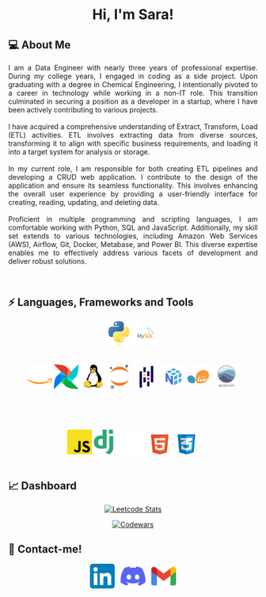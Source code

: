 <h1 align="center">Hi, I'm Sara!</h1>   
<h2> 💻 About Me </h2>
<p align="justify">
I am a Data Engineer with nearly three years of professional expertise. During my college years, I engaged in coding as a side project. Upon graduating with a degree in Chemical Engineering, I intentionally pivoted to a career in technology while working in a non-IT role. This transition culminated in securing a position as a developer in a startup, where I have been actively contributing to various projects.
<br><br>
I have acquired a comprehensive understanding of Extract, Transform, Load (ETL) activities. ETL involves extracting data from diverse sources, transforming it to align with specific business requirements, and loading it into a target system for analysis or storage.
<br><br>
In my current role, I am responsible for both creating ETL pipelines and developing a CRUD web application. I contribute to the design of the application and ensure its seamless functionality. This involves enhancing the overall user experience by providing a user-friendly interface for creating, reading, updating, and deleting data.
<br><br>
Proficient in multiple programming and scripting languages, I am comfortable working with Python, SQL and JavaScript. Additionally, my skill set extends to various technologies, including Amazon Web Services (AWS), Airflow, Git, Docker, Metabase, and Power BI. This diverse expertise enables me to effectively address various facets of development and deliver robust solutions.
</p>
<br>
<h2>⚡ Languages, Frameworks and Tools </h2>


<div align="center">

  <!-- Python -->
  <picture >
  <source media="(prefers-color-scheme: light)" srcset="img/python-light.svg" 
    style="max-width:50px; max-height:50px;">
  <source media="(prefers-color-scheme: dark)" srcset="img/python-dark.svg" 
     style="max-width:50px; max-height:50px;">
  <img src="img/python-dark.svg"style="max-width:50px; max-height:50px;">
  </picture>

  <!-- mysql -->
  <picture>
  <source media="(prefers-color-scheme: light)" srcset="img/mysql-light.svg" 
    style="max-width:50px; max-height:50px;">
  <source media="(prefers-color-scheme: dark)" srcset="img/mysql-dark.svg" 
     style="max-width:50px; max-height:50px;">
  <img src="img/mysql-dark.svg"style="max-width:50px; max-height:50px;">
  </picture>
  <br><br><br>

  <!-- amazon-web-services -->
  <picture>
  <source media="(prefers-color-scheme: light)" srcset="img/amazon-web-services-light.svg" 
    style="max-width:50px; max-height:50px;">
  <source media="(prefers-color-scheme: dark)" srcset="img/amazon-web-services-dark.svg" 
     style="max-width:50px; max-height:50px;">
  <img src="img/amazon-web-services-dark.svg"style="max-width:50px; max-height:50px;">
  </picture>

  <!-- airflow -->
  <picture>
  <source media="(prefers-color-scheme: light)" srcset="img/airflow-light.svg" 
    style="max-width:50px; max-height:50px;">
  <source media="(prefers-color-scheme: dark)" srcset="img/airflow-dark.svg" 
     style="max-width:50px; max-height:50px;">
  <img src="img/airflow-dark.svg"style="max-width:50px; max-height:50px;">
  </picture>

        
  <!-- linux -->
  <picture>
  <source media="(prefers-color-scheme: light)" srcset="img/linux-light.svg" 
    style="max-width:50px; max-height:50px;">
  <source media="(prefers-color-scheme: dark)" srcset="img/linux-dark.svg" 
     style="max-width:50px; max-height:50px;">
  <img src="img/linux-dark.svg"style="max-width:50px; max-height:50px;">
  </picture>
  

        
  <!-- jupyter -->
  <picture>
  <source media="(prefers-color-scheme: light)" srcset="img/jupyter-light.svg" 
    style="max-width:50px; max-height:50px;">
  <source media="(prefers-color-scheme: dark)" srcset="img/jupyter-dark.svg" 
     style="max-width:50px; max-height:50px;">
  <img src="img/jupyter-dark.svg"style="max-width:50px; max-height:50px;">
  </picture>

        
  <!-- pandas -->
  <picture>
  <source media="(prefers-color-scheme: light)" srcset="img/pandas-light.svg" 
    style="max-width:50px; max-height:50px;">
  <source media="(prefers-color-scheme: dark)" srcset="img/pandas-dark.svg" 
     style="max-width:50px; max-height:50px;">
  <img src="img/pandas-dark.svg"style="max-width:50px; max-height:50px;">
  </picture>

        
  <!-- numpy -->
  <picture>
  <source media="(prefers-color-scheme: light)" srcset="img/numpy-light.svg" 
    style="max-width:50px; max-height:50px;">
  <source media="(prefers-color-scheme: dark)" srcset="img/numpy-dark.svg" 
     style="max-width:50px; max-height:50px;">
  <img src="img/numpy-dark.svg"style="max-width:50px; max-height:50px;">
  </picture>

        
  <!-- scikit-learn -->
  <picture>
  <source media="(prefers-color-scheme: light)" srcset="img/scikit-learn-light.svg" 
    style="max-width:50px; max-height:50px;">
  <source media="(prefers-color-scheme: dark)" srcset="img/scikit-learn-dark.svg" 
     style="max-width:50px; max-height:50px;">
  <img src="img/scikit-learn-dark.svg"style="max-width:50px; max-height:50px;">
  </picture>

        
  <!-- seaborn -->
  <picture>
  <source media="(prefers-color-scheme: light)" srcset="img/seaborn-light.svg" 
    style="max-width:50px; max-height:50px;">
  <source media="(prefers-color-scheme: dark)" srcset="img/seaborn-dark.svg" 
     style="max-width:50px; max-height:50px;">
  <img src="img/seaborn-dark.svg"style="max-width:50px; max-height:50px;">
  </picture>

  <br><br><br>


  <!-- javascript -->
  <picture>
  <source media="(prefers-color-scheme: light)" srcset="img/javascript-light.svg" 
    style="max-width:50px; max-height:50px;">
  <source media="(prefers-color-scheme: dark)" srcset="img/javascript-dark.svg" 
     style="max-width:50px; max-height:50px;">
  <img src="img/javascript-dark.svg"style="max-width:50px; max-height:50px;">
  </picture>

        
  <!-- django -->
  <picture>
  <source media="(prefers-color-scheme: light)" srcset="img/django-light.svg" 
    style="max-width:50px; max-height:50px;">
  <source media="(prefers-color-scheme: dark)" srcset="img/django-dark.svg" 
     style="max-width:50px; max-height:50px;">
  <img src="img/django-dark.svg"style="max-width:50px; max-height:50px;">
  </picture>

        
  <!-- flask -->
  <picture>
  <source media="(prefers-color-scheme: light)" srcset="img/flask-light.svg" 
    style="max-width:50px; max-height:50px;">
  <source media="(prefers-color-scheme: dark)" srcset="img/flask-dark.svg" 
     style="max-width:50px; max-height:50px;">
  <img src="img/flask-dark.svg"style="max-width:50px; max-height:50px;">
  </picture>

        
  <!-- html5 -->
  <picture>
  <source media="(prefers-color-scheme: light)" srcset="img/html5-light.svg" 
    style="max-width:50px; max-height:50px;">
  <source media="(prefers-color-scheme: dark)" srcset="img/html5-dark.svg" 
     style="max-width:50px; max-height:50px;">
  <img src="img/html5-dark.svg"style="max-width:50px; max-height:50px;">
  </picture>

        
  <!-- css3 -->
  <picture>
  <source media="(prefers-color-scheme: light)" srcset="img/css3-light.svg" 
    style="max-width:50px; max-height:50px;">
  <source media="(prefers-color-scheme: dark)" srcset="img/css3-dark.svg" 
     style="max-width:50px; max-height:50px;">
  <img src="img/css3-dark.svg"style="max-width:50px; max-height:50px;">
  </picture>

</div>
  

<br>
<h2> 📈 Dashboard </h2>

<p align="center" dir="auto"><a target="_blank" rel="noopener noreferrer nofollow" href="https://camo.githubusercontent.com/2bb651c9029b2345d710efa460f914aae383122df7b701e715f76da78d3374e9/68747470733a2f2f6c656574636172642e6a61636f626c696e2e636f6f6c2f736172616466727a"><img src="https://camo.githubusercontent.com/2bb651c9029b2345d710efa460f914aae383122df7b701e715f76da78d3374e9/68747470733a2f2f6c656574636172642e6a61636f626c696e2e636f6f6c2f736172616466727a" alt="Leetcode Stats" data-canonical-src="https://leetcard.jacoblin.cool/saradfrz" style="max-width: 100%;"></a></p>
<p align="center" dir="auto"><a target="_blank" rel="noopener noreferrer nofollow" href="https://camo.githubusercontent.com/2e55ba88dea78085e82dc0aadbddd9120c4fa2c7938beb55d33cafc96e748ec0/68747470733a2f2f6769746875622e7232762e63682f636f6465776172733f757365723d736172616466727a267374726f6b653d253233464234353730"><img src="https://camo.githubusercontent.com/2e55ba88dea78085e82dc0aadbddd9120c4fa2c7938beb55d33cafc96e748ec0/68747470733a2f2f6769746875622e7232762e63682f636f6465776172733f757365723d736172616466727a267374726f6b653d253233464234353730" alt="Codewars" data-canonical-src="https://github.r2v.ch/codewars?user=saradfrz&amp;stroke=%23FB4570" style="max-width: 100%;"></a></p>


<h2> 💬 Contact-me! </h2>
<p align="center">
  <a href="https://www.linkedin.com/in/saradfrz/" style="text-decoration: none !important;">
    <img src="img/linkedin-dark.svg" alt="linkedin-saradfrz" class="social-media" style="max-width:50px; max-height:50px;">
  </a>&nbsp;
  <a href="https://discordapp.com/users/702235784794734631" style="text-decoration: none !important;">
    <img src="img/discord-dark.svg" alt="discord-saradfrz"  class="social-media" style="max-width:50px; max-height:50px;">
  </a>&nbsp;
  <a href="mailto:saradfrz@gmail.com" style="text-decoration: none !important;">
    <img src="img/gmail-dark.svg" alt="gmail-saradfrz" class="social-media" style="max-width:50px; max-height:50px;">
  </a>
</p>
